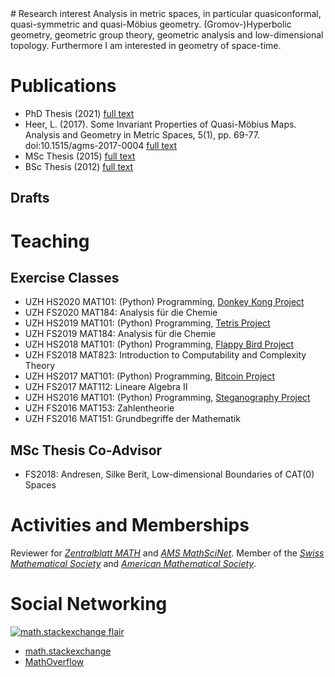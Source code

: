 <title>Loreno Heer</title>
# Research interest
Analysis in metric spaces, in particular quasiconformal, quasi-symmetric and quasi-Möbius geometry.
(Gromov-)Hyperbolic geometry, geometric group theory, geometric analysis and low-dimensional topology.
Furthermore I am interested in geometry of space-time.

# Publications
- PhD Thesis (2021) [full text](articles/thesis.pdf)
- Heer, L. (2017). Some Invariant Properties of Quasi-Möbius Maps. Analysis and Geometry in Metric Spaces, 5(1), pp. 69-77. doi:10.1515/agms-2017-0004 [full text](https://www.degruyter.com/view/j/agms.2017.5.issue-1/agms-2017-0004/agms-2017-0004.xml)
- MSc Thesis (2015) [full text](articles/masterthesis.pdf)
- BSc Thesis (2012) [full text](articles/bathesis.pdf)

## Drafts

# Teaching
## Exercise Classes
- UZH HS2020 MAT101: (Python) Programming, [Donkey Kong Project](teaching/hs20/mat101/dk)
- UZH FS2020 MAT184: Analysis für die Chemie
- UZH HS2019 MAT101: (Python) Programming, [Tetris Project](teaching/hs19/mat101/tetris)
- UZH FS2019 MAT184: Analysis für die Chemie
- UZH HS2018 MAT101: (Python) Programming, [Flappy Bird Project](teaching/hs18/mat101/flappy)
- UZH FS2018 MAT823: Introduction to Computability and Complexity Theory
- UZH HS2017 MAT101: (Python) Programming, [Bitcoin Project](teaching/hs17/mat101/bitcoin)
- UZH FS2017 MAT112: Lineare Algebra II
- UZH HS2016 MAT101: (Python) Programming, [Steganography Project](teaching/hs16/mat101/stegano)
- UZH FS2016 MAT153: Zahlentheorie
- UZH FS2016 MAT151: Grundbegriffe der Mathematik

## MSc Thesis Co-Advisor

- FS2018: Andresen, Silke Berit, Low-dimensional Boundaries of CAT(0) Spaces

# Activities and Memberships
Reviewer for [*Zentralblatt MATH*](https://zbmath.org/?q=loreno+heer) and [*AMS MathSciNet*](https://mathscinet.ams.org/mathscinet/). Member of the [*Swiss Mathematical Society*](https://www.math.ch/) and  [*American Mathematical Society*](https://www.ams.org/).


# Social Networking
[![math.stackexchange flair](https://stackexchange.com/users/flair/3229416.png)](https://stackexchange.com/users/3229416/loreno-heer)
- [math.stackexchange](https://math.stackexchange.com/users/92018/loreno-heer)
- [MathOverflow](https://mathoverflow.net/users/54495/loreno-heer)

